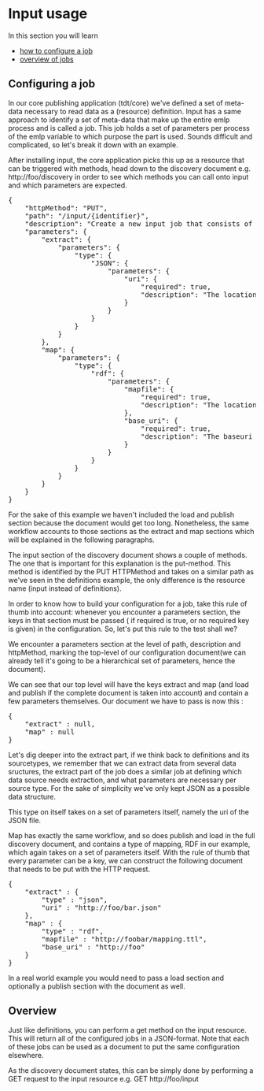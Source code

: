 # Input usage

In this section you will learn

* [how to configure a job](#job)
* [overview of jobs](#overview)

<a name="job"></a>
## Configuring a job

In our core publishing application (tdt/core) we've defined a set of meta-data necessary to read data as a (resource) definition. Input has a same approach to identify a set of meta-data that make up the entire emlp process and is called a job. This job holds a set of parameters per process of the emlp variable to which purpose the part is used. Sounds difficult and complicated, so let's break it down with an example.

After installing input, the core application picks this up as a resource that can be triggered with methods, head down to the discovery document e.g. http://foo/discovery in order to see which methods you can call onto input and which parameters are expected.

<pre class="prettyprint linenums">
{
    "httpMethod": "PUT",
    "path": "/input/{identifier}",
    "description": "Create a new input job that consists of an extract, mapping (optional), loading and publishing (optional) process. The {identifier} identifies the configuration.",
    "parameters": {
        "extract": {
            "parameters": {
                "type": {
                    "JSON": {
                        "parameters": {
                            "uri": {
                                "required": true,
                                "description": "The location of the JSON file"
                            }
                        }
                    }
                }
            }
        },
        "map": {
            "parameters": {
                "type": {
                    "rdf": {
                        "parameters": {
                            "mapfile": {
                                "required": true,
                                "description": "The location of the mapping file,either a URL or a local file location."
                            },
                            "base_uri": {
                                "required": true,
                                "description": "The baseuri that will be used as a base for the subject of the triples."
                            }
                        }
                    }
                }
            }
        }
    }
}
</pre>

For the sake of this example we haven't included the load and publish section because the document would get too long. Nonetheless, the same workflow accounts to those sections as the extract and map sections which will be explained in the following paragraphs.

The input section of the discovery document shows a couple of methods. The one that is important for this explanation is the put-method. This method is identified by the PUT HTTPMethod and takes on a similar path as we've seen in the definitions example, the only difference is the resource name (input instead of definitions).

In order to know how to build your configuration for a job, take this rule of thumb into account: whenever you encounter a parameters section, the keys in that section must be passed ( if required is true, or no required key is given) in the configuration. So, let's put this rule to the test shall we?

We encounter a parameters section at the level of path, description and httpMethod, marking the top-level of our configuration document(we can already tell it's going to be a hierarchical set of parameters, hence the document).

We can see that our top level will have the keys extract and map (and load and publish if the complete document is taken into account) and contain a few parameters themselves. Our document we have to pass is now this :

<pre class="prettyprint linenums">
{
	"extract" : null,
	"map" : null
}
</pre>

Let's dig deeper into the extract part, if we think back to definitions and its sourcetypes, we remember that we can extract data from several data sructures, the extract part of the job does a similar job at defining which data source needs extraction, and what parameters are necessary per source type. For the sake of simplicity we've only kept JSON as a possible data structure.

This type on itself takes on a set of parameters itself, namely the uri of the JSON file.

Map has exactly the same workflow, and so does publish and load in the full discovery document, and contains a type of mapping, RDF in our example, which again takes on a set of parameters itself. With the rule of thumb that every parameter can be a key, we can construct the following document that needs to be put with the HTTP request.

<pre class="prettyprint linenums">
{
	"extract" : {
		"type" : "json",
		"uri" : "http://foo/bar.json"
	},
	"map" : {
		"type" : "rdf",
		"mapfile" : "http://foobar/mapping.ttl",
		"base_uri" : "http://foo"
	}
}
</pre>

In a real world example you would need to pass a load section and optionally a publish section with the document as well.

<a name="overview"></a>
## Overview

Just like definitions, you can perform a get method on the input resource. This will return all of the configured jobs in a JSON-format. Note that each of these jobs can be used as a document to put the same configuration elsewhere.

As the discovery document states, this can be simply done by performing a GET request to the input resource e.g. GET http://foo/input
